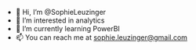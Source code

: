 - 👋 Hi, I’m @SophieLeuzinger
- 👀 I’m interested in analytics
- 🌱 I’m currently learning PowerBI
- 📫 You can reach me at sophie.leuzinger@gmail.com
<!---
SophieLeuzinger/SophieLeuzinger is a ✨ special ✨ repository because its `README.md` (this file) appears on your GitHub profile.
You can click the Preview link to take a look at your changes.
--->
